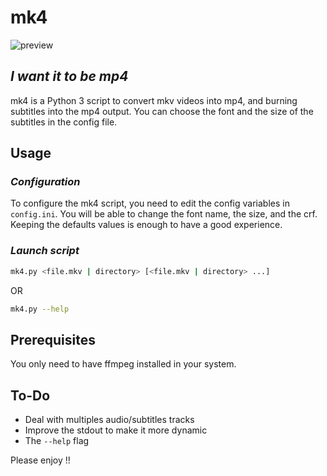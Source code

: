 # mk4

![preview](https://pbs.twimg.com/media/FkISQIGWYAYLWpC?format=jpg&name=large)

## _I want it to be mp4_

mk4 is a Python 3 script to convert mkv videos into mp4, and burning subtitles into the mp4 output. You can choose the font and the size of the subtitles in the config file.

## Usage
### _Configuration_
To configure the mk4 script, you need to edit the config variables in `config.ini`. You will be able to change the font name, the size, and the crf. Keeping the defaults values is enough to have a good experience.

### _Launch script_
```sh
mk4.py <file.mkv | directory> [<file.mkv | directory> ...]
```

OR

```sh
mk4.py --help
```

## Prerequisites
You only need to have ffmpeg installed in your system.

## To-Do

- Deal with multiples audio/subtitles tracks
- Improve the stdout to make it more dynamic
- The `--help` flag

Please enjoy !!
